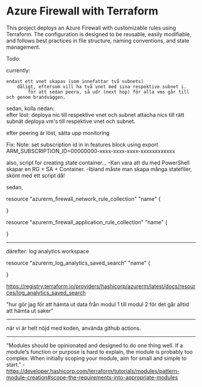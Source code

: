 # Azure Firewall with Terraform

This project deploys an Azure Firewall with customizable rules using Terraform. The configuration is designed to be reusable, easily modifiable, and follows best practices in file structure, naming conventions, and state management. 



Todo: 

currently:

    endast ett vnet skapas (som innefattar två subnets)
        dåligt, eftersom vill ha två vnet med sina respektive subnet i.
            för att sedan peera, så udr (next hop) för alla vms går till och genom brandväggen. 



sedan, kolla nedan:            
    efter löst:
        deploya nic till respektive vnet och subnet
            attacha nics till rätt subnät
        deploya vm's till respektive vnet och subnet.

   efter peering är löst, sätta upp monitoring





Fix: 
Note: set subscription id in in features block using export ARM_SUBSCRIPTION_ID=00000000-xxxx-xxxx-xxxx-xxxxxxxxxxxx

also, script for creating state container...
-Kan vara att du med PowerShell skapar en RG + SA + Container. 
-Ibland måste man skapa många statefiler, skönt med ett script då!






sedan, 


resource "azurerm_firewall_network_rule_collection" "name" {

}

resource "azurerm_firewall_application_rule_collection" "name" {

}


----


därefter:
log analytics workspace

resource "azurerm_log_analytics_saved_search" "name" {
  
}

https://registry.terraform.io/providers/hashicorp/azurerm/latest/docs/resources/log_analytics_saved_search 


"hur gör jag för att hämta ut data från modul 1 till modul 2 för det går alltid att hämta ut saker"

------

när vi är helt nöjd med koden, använda github actions.


---

"Modules should be opinionated and designed to do one thing well. If a module's function or purpose is hard to explain, the module is probably too complex. When initially scoping your module, aim for small and simple to start." - https://developer.hashicorp.com/terraform/tutorials/modules/pattern-module-creation#scope-the-requirements-into-appropriate-modules

